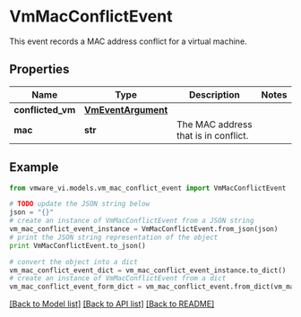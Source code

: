 # VmMacConflictEvent

This event records a MAC address conflict for a virtual machine. 

## Properties
Name | Type | Description | Notes
------------ | ------------- | ------------- | -------------
**conflicted_vm** | [**VmEventArgument**](VmEventArgument.md) |  | 
**mac** | **str** | The MAC address that is in conflict.  | 

## Example

```python
from vmware_vi.models.vm_mac_conflict_event import VmMacConflictEvent

# TODO update the JSON string below
json = "{}"
# create an instance of VmMacConflictEvent from a JSON string
vm_mac_conflict_event_instance = VmMacConflictEvent.from_json(json)
# print the JSON string representation of the object
print VmMacConflictEvent.to_json()

# convert the object into a dict
vm_mac_conflict_event_dict = vm_mac_conflict_event_instance.to_dict()
# create an instance of VmMacConflictEvent from a dict
vm_mac_conflict_event_form_dict = vm_mac_conflict_event.from_dict(vm_mac_conflict_event_dict)
```
[[Back to Model list]](../README.md#documentation-for-models) [[Back to API list]](../README.md#documentation-for-api-endpoints) [[Back to README]](../README.md)


